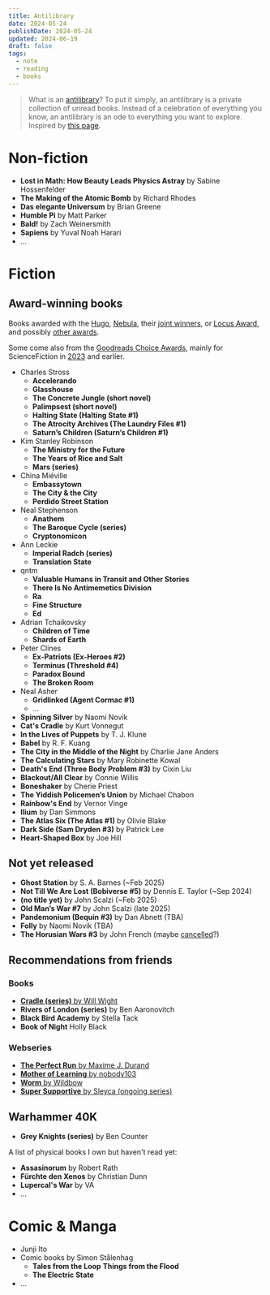```yaml
---
title: Antilibrary
date: 2024-05-24
publishDate: 2024-05-24
updated: 2024-06-19
draft: false
tags:
  - note
  - reading
  - books
---
```


> What is an [antilibrary](https://nesslabs.com/antilibrary)? To put it simply, an antilibrary is a private collection of unread books. Instead of a celebration of everything you know, an antilibrary is an ode to everything you want to explore.  
> Inspired by [this page](https://jzhao.zyx/books).

# Non-fiction

- **Lost in Math: How Beauty Leads Physics Astray** by Sabine Hossenfelder
- **The Making of the Atomic Bomb** by Richard Rhodes
- **Das elegante Universum** by Brian Greene
- **Humble Pi** by Matt Parker
- **Bald!** by Zach Weinersmith
- **Sapiens** by Yuval Noah Harari
- ...

# Fiction

## Award-winning books

Books awarded with the [Hugo](https://de.wikipedia.org/wiki/Hugo_Award), [Nebula](https://de.wikipedia.org/wiki/Nebula_Award), their [joint winners](https://en.wikipedia.org/wiki/List_of_joint_winners_of_the_Hugo_and_Nebula_awards), or [Locus Award](https://de.wikipedia.org/wiki/Locus_Award), and possibly [other awards](https://en.wikipedia.org/wiki/List_of_science_fiction_and_fantasy_literary_awards).

Some come also from the [Goodreads Choice Awards](https://www.goodreads.com/choiceawards/), mainly for ScienceFiction in [2023](https://www.goodreads.com/choiceawards/best-science-fiction-books-2023) and earlier.

-  Charles Stross
	- **Accelerando**
	- **Glasshouse**
	- **The Concrete Jungle (short novel)**
	- **Palimpsest (short novel)**
	- **Halting State (Halting State #1)**
	- **The Atrocity Archives (The Laundry Files #1)**
	- **Saturn’s Children (Saturn’s Children #1)**
- Kim Stanley Robinson
	- **The Ministry for the Future**
	- **The Years of Rice and Salt**
	- **Mars (series)**
- China Miéville
	- **Embassytown**
	- **The City & the City**
	- **Perdido Street Station**
- Neal Stephenson
	- **Anathem**
	- **The Baroque Cycle (series)**
	- **Cryptonomicon**
- Ann Leckie
	- **Imperial Radch (series)**
	- **Translation State**
- qntm
	- **Valuable Humans in Transit and Other Stories**
	- **There Is No Antimemetics Division**
	- **Ra**
	- **Fine Structure**
	- **Ed**
- Adrian Tchaikovsky
	- **Children of Time** 
	- **Shards of Earth**
- Peter Clines
	- **Ex-Patriots (Ex-Heroes #2)**
	- **Terminus (Threshold #4)**
	- **Paradox Bound**
	- **The Broken Room**
- Neal Asher
	- **Gridlinked (Agent Cormac #1)**
	- ...
- **Spinning Silver** by Naomi Novik
- **Cat's Cradle** by Kurt Vonnegut
- **In the Lives of Puppets** by T. J. Klune
- **Babel** by R. F. Kuang
- **The City in the Middle of the Night** by Charlie Jane Anders
- **The Calculating Stars** by Mary Robinette Kowal
- **Death's End (Three Body Problem #3)** by Cixin Liu
- **Blackout/All Clear** by Connie Willis
- **Boneshaker** by Cherie Priest
- **The Yiddish Policemen’s Union** by Michael Chabon
- **Rainbow's End** by Vernor Vinge
- **Ilium** by Dan Simmons
- **The Atlas Six (The Atlas #1)** by Olivie Blake
- **Dark Side (Sam Dryden #3)** by Patrick Lee
- **Heart-Shaped Box** by Joe Hill


## Not yet released

- **Ghost Station** by S. A. Barnes (~Feb 2025)
- **Not Till We Are Lost (Bobiverse #5)** by Dennis E. Taylor (~Sep 2024)
- **(no title yet)** by John Scalzi (~Feb 2025)
- **Old Man’s War #7** by John Scalzi (late 2025)
- **Pandemonium (Bequin #3)** by Dan Abnett (TBA)
- **Folly** by Naomi Novik (TBA)
- **The Horusian Wars #3** by John French (maybe [cancelled](https://www.reddit.com/r/40kLore/comments/tr0lnr/is_there_word_on_whether_french_is_going_to/)?)

## Recommendations from friends


### Books

- [**Cradle (series)** by Will Wight](https://www.goodreads.com/series/192821-cradle)
- **Rivers of London (series)** by Ben Aaronovitch
- **Black Bird Academy** by Stella Tack
- **Book of Night** Holly Black

### Webseries

- [**The Perfect Run** by Maxime J. Durand](https://www.royalroad.com/fiction/36735/the-perfect-run)
- [**Mother of Learning** by nobody103](https://www.royalroad.com/fiction/21220/mother-of-learning)
- [**Worm** by Wildbow](https://parahumans.wordpress.com/)
- [**Super Supportive** by Sleyca (ongoing series)](https://www.royalroad.com/fiction/63759/super-supportive)

## Warhammer 40K

- **Grey Knights (series)** by Ben Counter

A list of physical books I own but haven't read yet:

- **Assasinorum** by Robert Rath
- **Fürchte den Xenos** by Christian Dunn 
- **Lupercal's War** by VA
- ...

# Comic & Manga

- Junji Ito
- Comic books by Simon Stålenhag
	- **Tales from the Loop**
	  **Things from the Flood**
	- **The Electric State**
- ...


